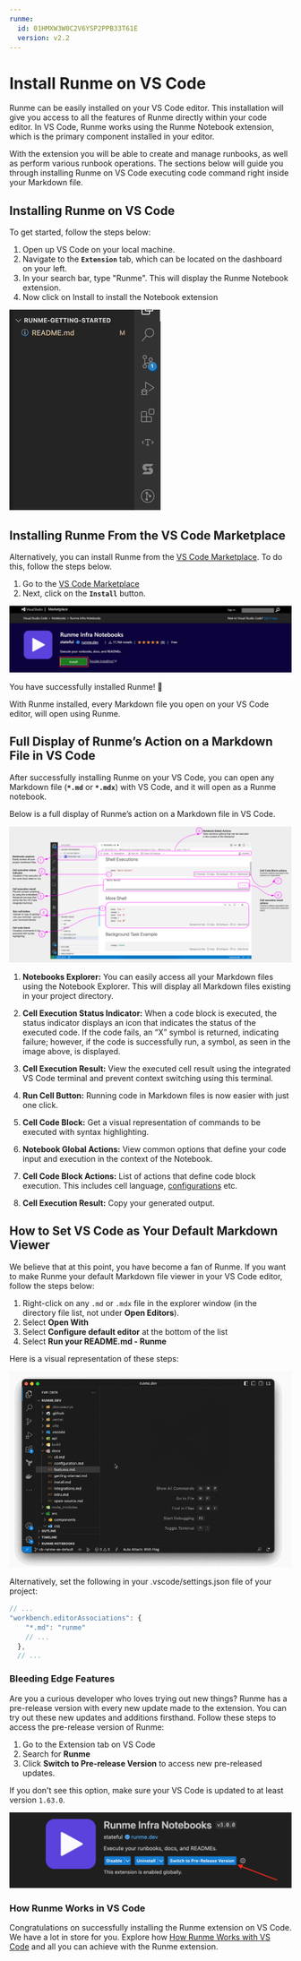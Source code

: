 ```yaml
---
runme:
  id: 01HMXW3W0C2V6YSP2PPB33T61E
  version: v2.2
---
```


# Install Runme on VS Code

Runme can be easily installed on your VS Code editor.  This installation will give you access to all the features of Runme directly within your code editor. In VS Code, Runme works using the Runme Notebook extension, which is the primary component installed in your editor.

With the extension you will be able to create and manage runbooks, as well as perform various runbook operations.
The sections below will guide you through installing Runme on VS Code executing code command right inside your Markdown file.

## **Installing Runme on VS Code**

To get started, follow the steps below:

1. Open up VS Code on your local machine.
2. Navigate to the **`Extension`** tab, which can be located on the dashboard on your left.
3. In your search bar, type "Runme". This will display the Runme Notebook extension.
4. Now click on Install to install the Notebook extension

![install runme gif](../../static/img/install.gif)

## Installing Runme From the VS Code Marketplace

Alternatively, you can install Runme from the [VS Code Marketplace](https://marketplace.visualstudio.com/items?itemName=stateful.runme). To do this, follow the steps below.

1. Go to the [VS Code Marketplace](https://marketplace.visualstudio.com/items?itemName=stateful.runme)
2. Next, click on the **`Install`** button.

![VS Code Marketplace](../../static/img/installation-page/VSCodemarketplace.png)


You have successfully installed Runme! 🎉 

With Runme installed, every Markdown file you open on your VS Code editor, will open using Runme.


## Full Display of Runme’s Action on a Markdown File in VS Code

After successfully installing Runme on your VS Code, you can open any Markdown file (**`*.md`** or **`*.mdx`**) with VS Code, and it will open as a Runme notebook.

Below is a full display of Runme’s action on a Markdown file in VS Code.


![VS Code Marketplace](../../static/img/installation-page/runme-for-vscode.png)

1. **Notebooks Explorer:** You can easily access all your Markdown files using the Notebook Explorer. This will display all Markdown files existing in your project directory.

2. **Cell Execution Status Indicator:** When a code block is executed, the status indicator displays an icon that indicates the status of the executed code. If the code fails, an “X” symbol is returned, indicating failure; however, if the code is successfully run, a symbol, as seen in the image above, is displayed.

3. **Cell Execution Result:** View the executed cell result using the integrated VS Code terminal and prevent context switching using this terminal.

4. **Run Cell Button:** Running code in Markdown files is now easier with just one click.

5. **Cell Code Block:** Get a visual representation of commands to be executed with syntax highlighting.

6. **Notebook Global Actions:** View common options that define your code input and execution in the context of the Notebook.

7. **Cell Code Block Actions:** List of actions that define code block execution. This includes cell language, [configurations](../configuration/index.md) etc.

8. **Cell Execution Result:**  Copy your generated output.

## How to Set VS Code as Your Default Markdown Viewer

We believe that at this point, you have become a fan of Runme. If you want to make Runme your default Markdown file viewer in your VS Code editor, follow the steps below:

1. Right-click on any `.md` or `.mdx` file in the explorer window (in the directory file list, not under **Open Editors**).
2. Select **Open With**
3. Select **Configure default editor** at the bottom of the list
4. Select **Run your README.md - Runme**

Here is a visual representation of these steps:

![Find runme in vs code](../../static/img/switch-notebook-viewers.gif)

Alternatively, set the following in your .vscode/settings.json file of your project:

```javascript {"id":"01HMXWAXX8WA6KTQPG7QNR43MV"}
// ...
"workbench.editorAssociations": {
    "*.md": "runme"
    // ...
  },
  // ...
```

### **Bleeding Edge Features**

Are you a curious developer who loves trying out new things? Runme has a pre-release version with every new update made to the extension. You can try out these new updates and additions firsthand. Follow these steps to access the pre-release version of Runme:

1. Go to the Extension tab on VS Code
2. Search for **Runme**
3. Click **Switch to Pre-release Version** to access new pre-released updates.

If you don't see this option, make sure your VS Code is updated to at least version `1.63.0`.

![Find runme in VS Codet](../../static/img/bleed-edge-feature.png)

### How Runme Works in VS Code

Congratulations on successfully installing the Runme extension on VS Code. We have a lot in store for you. Explore how  [How Runme Works with VS Code](../how-runme-works/vscode.md) and all you can achieve with the Runme extension.
